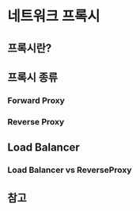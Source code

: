 # 네트워크 프록시

## 프록시란?

## 프록시 종류

### Forward Proxy

### Reverse Proxy

## Load Balancer

### Load Balancer vs ReverseProxy

## 참고
